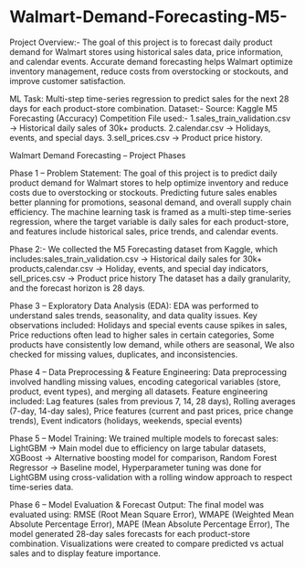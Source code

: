 # Walmart-Demand-Forecasting-M5-
Project Overview:- The goal of this project is to forecast daily product demand for Walmart stores using historical sales data, price information, and calendar events. Accurate demand forecasting helps Walmart optimize inventory management, reduce costs from overstocking or stockouts, and improve customer satisfaction.

ML Task: Multi-step time-series regression to predict sales for the next 28 days for each product-store combination.
Dataset:- Source: Kaggle M5 Forecasting (Accuracy) Competition
File used:- 
  1.sales_train_validation.csv → Historical daily sales of 30k+ products.
  2.calendar.csv → Holidays, events, and special days.
  3.sell_prices.csv → Product price history.

Walmart Demand Forecasting – Project Phases

Phase 1 – Problem Statement:
The goal of this project is to predict daily product demand for Walmart stores to help optimize inventory and reduce costs due to overstocking or stockouts. Predicting future sales enables better planning for promotions, seasonal demand, and overall supply chain efficiency. The machine learning task is framed as a multi-step time-series regression, where the target variable is daily sales for each product-store, and features include historical sales, price trends, and calendar events.

Phase 2:- We collected the M5 Forecasting dataset from Kaggle, which includes:sales_train_validation.csv → Historical daily sales for 30k+ products,calendar.csv → Holiday, events, and special day indicators, sell_prices.csv → Product price history
The dataset has a daily granularity, and the forecast horizon is 28 days.

Phase 3 – Exploratory Data Analysis (EDA):
EDA was performed to understand sales trends, seasonality, and data quality issues. Key observations included: Holidays and special events cause spikes in sales, Price reductions often lead to higher sales in certain categories, Some products have consistently low demand, while others are seasonal, We also checked for missing values, duplicates, and inconsistencies.

Phase 4 – Data Preprocessing & Feature Engineering:
Data preprocessing involved handling missing values, encoding categorical variables (store, product, event types), and merging all datasets. Feature engineering included: Lag features (sales from previous 7, 14, 28 days), Rolling averages (7-day, 14-day sales), Price features (current and past prices, price change trends), Event indicators (holidays, weekends, special events)

Phase 5 – Model Training:
We trained multiple models to forecast sales: LightGBM → Main model due to efficiency on large tabular datasets, XGBoost → Alternative boosting model for comparison, Random Forest Regressor → Baseline model, Hyperparameter tuning was done for LightGBM using cross-validation with a rolling window approach to respect time-series data.

Phase 6 – Model Evaluation & Forecast Output: The final model was evaluated using: RMSE (Root Mean Square Error), WMAPE (Weighted Mean Absolute Percentage Error), MAPE (Mean Absolute Percentage Error), The model generated 28-day sales forecasts for each product-store combination. Visualizations were created to compare predicted vs actual sales and to display feature importance.
